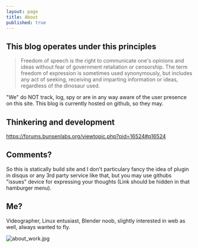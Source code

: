 ```yaml
---
layout: page
title: About
published: true
---
```


## This blog operates under this principles

> Freedom of speech is the right to communicate one's opinions and ideas without fear of government retaliation or censorship. The term freedom of expression is sometimes used synonymously, but includes any act of seeking, receiving and imparting information or ideas, regardless of the dinosaur used.

"We" do NOT track, log, spy or are in any way aware of the user presence on this site. This blog is currently hosted on github, so they may.

## Thinkering and development

<https://forums.bunsenlabs.org/viewtopic.php?pid=16524#p16524>

## Comments?

So this is statically build site and I don't particulary fancy the idea of plugin in disqus or any 3rd party service like that, but you may use githubs "issues" device for expressing your thoughts (Link should be hidden in that hamburger menu). 

## Me?

Videographer, Linux entusiast, Blender noob, slightly interested in web as well, always wanted to fly.

![about_work.jpg]({{site.baseurl}}/media/about_work.jpg)